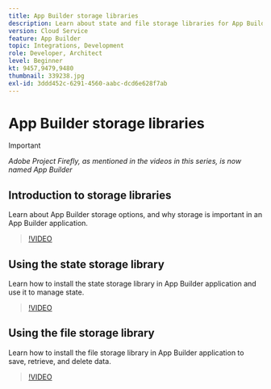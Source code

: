 ```yaml
---
title: App Builder storage libraries
description: Learn about state and file storage libraries for App Builder applications.
version: Cloud Service
feature: App Builder
topic: Integrations, Development
role: Developer, Architect
level: Beginner
kt: 9457,9479,9480
thumbnail: 339238.jpg
exl-id: 3ddd452c-6291-4560-aabc-dcd6e628f7ab
---
```

# App Builder storage libraries

>[!IMPORTANT]
>
> _Adobe Project Firefly, as mentioned in the videos in this series, is now named App Builder_

## Introduction to storage libraries

Learn about App Builder storage options, and why storage is important in an App Builder application.

>[!VIDEO](https://video.tv.adobe.com/v/339238/?quality=12&learn=on)

## Using the state storage library

Learn how to install the state storage library in App Builder application and use it to manage state.

>[!VIDEO](https://video.tv.adobe.com/v/339240/?quality=12&learn=on)

## Using the file storage library

Learn how to install the file storage library in App Builder application to save, retrieve, and delete data.

>[!VIDEO](https://video.tv.adobe.com/v/339239/?quality=12&learn=on)
